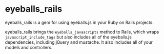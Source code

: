 # eyeballs_rails #

eyeballs_rails is a gem for using eyeballs.js in your Ruby on Rails projects.

eyeballs_rails brings the `eyeballs_javascripts` method to Rails, which wraps `javascript_include_tags` but also includes all of the eyeballs.js dependencies, including jQuery and mustache. It also includes all of your models and controllers.